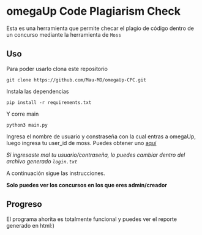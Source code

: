 # omegaUp Code Plagiarism Check

Esta es una herramienta que permite checar el plagio de código dentro de un concurso mediante la herramienta de `Moss`

## Uso

Para poder usarlo clona este repositorio

`git clone https://github.com/Mau-MD/omegaUp-CPC.git`

Instala las dependencias

`pip install -r requirements.txt`

Y corre main

`python3 main.py`

Ingresa el nombre de usuario y constraseña con la cual entras a omegaUp, luego ingresa tu user_id de moss. Puedes obtener uno [aquí](http://theory.stanford.edu/~aiken/moss/)

_Si ingresaste mal tu usuario/contraseña, lo puedes cambiar dentro del archivo generado `login.txt`_

A continuación sigue las instrucciones.

**Solo puedes ver los concursos en los que eres admin/creador**

## Progreso
El programa ahorita es totalmente funcional y puedes ver el reporte generado en html:)
